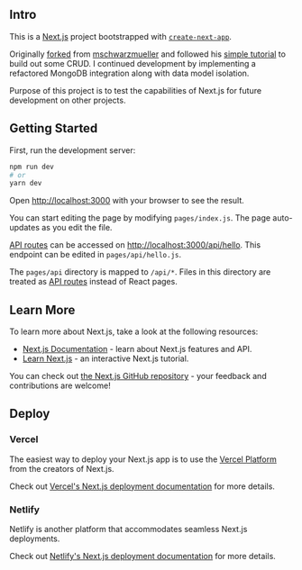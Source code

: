 ## Intro

This is a [Next.js](https://nextjs.org/) project bootstrapped with [`create-next-app`](https://github.com/vercel/next.js/tree/canary/packages/create-next-app).

Originally [forked](https://github.com/RyukyuColin/nextjs-starter-app) from [mschwarzmueller](https://github.com/mschwarzmueller/nextjs-course-code) and followed his [simple tutorial](https://youtu.be/MFuwkrseXVE) to build out some CRUD. I continued development by implementing a refactored MongoDB integration along with data model isolation.

Purpose of this project is to test the capabilities of Next.js for future development on other projects.

## Getting Started

First, run the development server:

```bash
npm run dev
# or
yarn dev
```

Open [http://localhost:3000](http://localhost:3000) with your browser to see the result.

You can start editing the page by modifying `pages/index.js`. The page auto-updates as you edit the file.

[API routes](https://nextjs.org/docs/api-routes/introduction) can be accessed on [http://localhost:3000/api/hello](http://localhost:3000/api/hello). This endpoint can be edited in `pages/api/hello.js`.

The `pages/api` directory is mapped to `/api/*`. Files in this directory are treated as [API routes](https://nextjs.org/docs/api-routes/introduction) instead of React pages.

## Learn More

To learn more about Next.js, take a look at the following resources:

- [Next.js Documentation](https://nextjs.org/docs) - learn about Next.js features and API.
- [Learn Next.js](https://nextjs.org/learn) - an interactive Next.js tutorial.

You can check out [the Next.js GitHub repository](https://github.com/vercel/next.js/) - your feedback and contributions are welcome!

## Deploy

### Vercel

The easiest way to deploy your Next.js app is to use the [Vercel Platform](https://vercel.com/new?utm_medium=default-template&filter=next.js&utm_source=create-next-app&utm_campaign=create-next-app-readme) from the creators of Next.js.

Check out [Vercel's Next.js deployment documentation](https://nextjs.org/docs/deployment) for more details.

### Netlify

Netlify is another platform that accommodates seamless Next.js deployments.

Check out [Netlify's Next.js deployment documentation](https://www.netlify.com/blog/2020/11/30/how-to-deploy-next.js-sites-to-netlify/) for more details.
